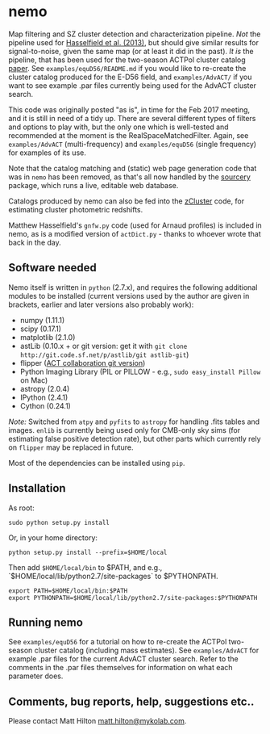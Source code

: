 # nemo

Map filtering and SZ cluster detection and characterization pipeline. *Not* the pipeline used
for [Hasselfield et al. (2013)](http://adsabs.harvard.edu/abs/2013JCAP...07..008H), but should 
give similar results for signal-to-noise, given the same map (or at least it did in the past).
*It is* the pipeline, that has been used for the two-season ACTPol cluster catalog 
[paper](http://adsabs.harvard.edu/abs/2017arXiv170905600H).
See `examples/equD56/README.md` if you would like to re-create the cluster catalog produced for the
E-D56 field, and `examples/AdvACT/` if you want to see example .par files currently being used 
for the AdvACT cluster search.

This code was originally posted "as is", in time for the Feb 2017 meeting, and it is still in need 
of a tidy up. There are several different types of filters and options to play with, but the only
one which is well-tested and recommended at the moment is the RealSpaceMatchedFilter. 
Again, see `examples/AdvACT` (multi-frequency) and `examples/equD56` (single frequency) for 
examples of its use.

Note that the catalog matching and (static) web page generation code that was in `nemo` has been
removed, as that's all now handled by the [sourcery](https://github.com/mattyowl/sourcery) package, 
which runs a live, editable web database.

Catalogs produced by nemo can also be fed into the [zCluster](https://github.com/ACTCollaboration/zCluster)
code, for estimating cluster photometric redshifts.

Matthew Hasselfield's `gnfw.py` code (used for Arnaud profiles) is included in nemo, as is a modified 
version of `actDict.py` - thanks to whoever wrote that back in the day.

## Software needed

Nemo itself is written in `python` (2.7.x), and requires the following additional modules to be installed 
(current versions used by the author are given in brackets, earlier and later versions also probably work):

* numpy (1.11.1)
* scipy (0.17.1)
* matplotlib (2.1.0)
* astLib (0.10.x + or git version: get it with `git clone http://git.code.sf.net/p/astlib/git astlib-git`)
* flipper ([ACT collaboration git version](https://github.com/ACTCollaboration/flipper))
* Python Imaging Library (PIL or PILLOW - e.g., `sudo easy_install Pillow` on Mac)
* astropy (2.0.4)
* IPython (2.4.1)
* Cython (0.24.1)

_Note:_ Switched from `atpy` and `pyfits` to `astropy` for handling .fits tables and images. `enlib` is 
currently being used only for CMB-only sky sims (for estimating false positive detection rate), but
other parts which currently rely on `flipper` may be replaced in future.

Most of the dependencies can be installed using `pip`.

## Installation

As root:
    
```
sudo python setup.py install
```

Or, in your home directory:
    
```
python setup.py install --prefix=$HOME/local
```

Then add `$HOME/local/bin` to $PATH, and e.g., `$HOME/local/lib/python2.7/site-packages` to $PYTHONPATH.

```
export PATH=$HOME/local/bin:$PATH    
export PYTHONPATH=$HOME/local/lib/python2.7/site-packages:$PYTHONPATH
```

## Running nemo

See `examples/equD56` for a tutorial on how to re-create the ACTPol two-season cluster catalog (including mass estimates).
See `examples/AdvACT` for example .par files for the current AdvACT cluster search. Refer to the comments in the .par
files themselves for information on what each parameter does.

## Comments, bug reports, help, suggestions etc..

Please contact Matt Hilton <matt.hilton@mykolab.com>.

